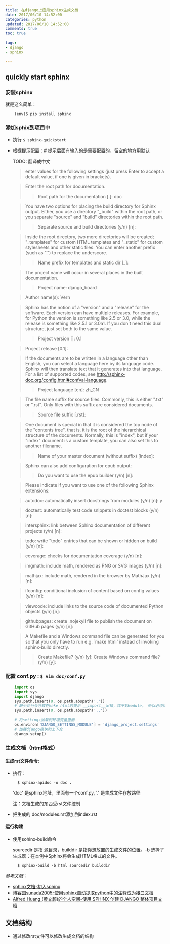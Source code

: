 ```yaml
---
title: 在django上应用sphinx生成文档
date: 2017/06/10 14:52:00
categories: python
updated: 2017/06/10 14:52:00
comments: true
toc: true

tags:
- django
- sphinx

---
```


## quickly start sphinx

### 安装sphinx
就是这么简单：

        (env)$ pip install sphinx

### 添加sphix到项目中
- 执行 `$ sphinx-quickstart`
- 根据提示配置：# 提示后面有输入的是需要配置的，留空的地方用默认 
    
    TODO: 翻译成中文 
    
    >enter values for the following settings (just press Enter to
    accept a default value, if one is given in brackets).
    
    >Enter the root path for documentation.
    >> Root path for the documentation [.]: doc
    
    >You have two options for placing the build directory for Sphinx output.
    Either, you use a directory "_build" within the root path, or you separate
    "source" and "build" directories within the root path.
    >> Separate source and build directories (y/n) [n]: 

    >Inside the root directory, two more directories will be created; "_templates"
    for custom HTML templates and "_static" for custom stylesheets and other static
    files. You can enter another prefix (such as ".") to replace the underscore.
    >> Name prefix for templates and static dir [_]: 

    >The project name will occur in several places in the built documentation.
    >> Project name: django_board
    
    > Author name(s): Vern

    >Sphinx has the notion of a "version" and a "release" for the
    software. Each version can have multiple releases. For example, for
    Python the version is something like 2.5 or 3.0, while the release is
    something like 2.5.1 or 3.0a1.  If you don't need this dual structure,
    just set both to the same value.
    >> Project version []: 0.1
    
    > Project release [0.1]: 

    >If the documents are to be written in a language other than English,
    you can select a language here by its language code. Sphinx will then
    translate text that it generates into that language.
    For a list of supported codes, see http://sphinx-doc.org/config.html#confval-language.
    >> Project language [en]: zh_CN

    >The file name suffix for source files. Commonly, this is either ".txt"
    or ".rst".  Only files with this suffix are considered documents.
    >> Source file suffix [.rst]: 

    >One document is special in that it is considered the top node of the
    "contents tree", that is, it is the root of the hierarchical structure
    of the documents. Normally, this is "index", but if your "index"
    document is a custom template, you can also set this to another filename.
    >> Name of your master document (without suffix) [index]: 

    >Sphinx can also add configuration for epub output:
    >> Do you want to use the epub builder (y/n) [n]: 

    >Please indicate if you want to use one of the following Sphinx extensions:

    > autodoc: automatically insert docstrings from modules (y/n) [n]: y

    > doctest: automatically test code snippets in doctest blocks (y/n) [n]: 

    > intersphinx: link between Sphinx documentation of different projects (y/n) [n]: 

    > todo: write "todo" entries that can be shown or hidden on build (y/n) [n]: 

    > coverage: checks for documentation coverage (y/n) [n]: 

    > imgmath: include math, rendered as PNG or SVG images (y/n) [n]: 
    
    > mathjax: include math, rendered in the browser by MathJax (y/n) [n]: 
    
    > ifconfig: conditional inclusion of content based on config values (y/n) [n]: 
    
    > viewcode: include links to the source code of documented Python objects (y/n) [n]: 
    
    > githubpages: create .nojekyll file to publish the document on GitHub pages (y/n) [n]: 

    >A Makefile and a Windows command file can be generated for you so that you
    only have to run e.g. `make html' instead of invoking sphinx-build
    directly.
    >> Create Makefile? (y/n) [y]: 
    > Create Windows command file? (y/n) [y]: 

### 配置 conf.py : `$ vim doc/conf.py`
``` python
    import os
    import sys
    import django
    sys.path.insert(0, os.path.abspath('.'))
    # 缺少此行会导致在make html时提示 __import__出错，找不到module。 所以必须把上一级目录(即代码所在目录)include进来
    sys.path.insert(0, os.path.abspath('..'))

    # 将settings加载到环境变量里面
    os.environ['DJANGO_SETTINGS_MODULE'] = 'django_project.settings'
    # 加载django模块和上下文
    django.setup()

 ```

### 生成文档（html格式）
#### 生成rst文件命令:
- 执行：

        $ sphinx-apidoc -o doc . 
    'doc' 是sphinx地址，里面有一个conf.py,  '.' 是生成文件存放路径

    注：文档生成的东西受rst文件控制

- 把生成的 doc/modules.rst添加到index.rst


#### 运行构建
- 使用sohinx-build命令

    sourcedir 是指 源目录，builddir 是指你想放置的生成文件的位置。-b 选择了生成器；在本例中Sphinx将会生成HTML格式的文件。

        $ sphinx-build -b html sourcedir builddir

*参考文献：*
- [sphinx文档-初入sphinx](http://www.pythondoc.com/sphinx/tutorial.html)
- [博客园sunada2005-使用sphinx自动提取python中的注释成为接口文档](http://www.cnblogs.com/sunada2005/p/6306677.html)
- [Alfred Huang (黄文超)的个人空间-使用 SPHINX 创建 DJANGO 整体项目文档](https://www.huangwenchao.com.cn/2015/12/djangp-sphinx.html)
## 文档结构
- 通过修改rst文件可以修改生成文档的结构
